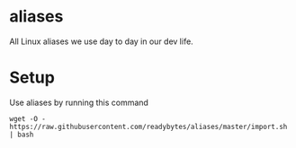 aliases
=======

All Linux aliases we use day to day in our dev life.

Setup
=======
Use aliases by running this command

`wget -O - https://raw.githubusercontent.com/readybytes/aliases/master/import.sh | bash`
